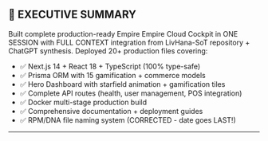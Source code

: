 ## 🎯 EXECUTIVE SUMMARY

Built complete production-ready Empire Empire Cloud Cockpit in ONE SESSION with FULL CONTEXT integration from LivHana-SoT repository + ChatGPT synthesis. Deployed 20+ production files covering:

- ✅ Next.js 14 + React 18 + TypeScript (100% type-safe)
- ✅ Prisma ORM with 15 gamification + commerce models
- ✅ Hero Dashboard with starfield animation + gamification tiles
- ✅ Complete API routes (health, user management, POS integration)
- ✅ Docker multi-stage production build
- ✅ Comprehensive documentation + deployment guides
- ✅ RPM/DNA file naming system (CORRECTED - date goes LAST!)

---
